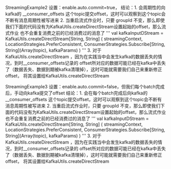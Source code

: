 StreamingExample2
设置：enable.auto.commit=true，
结论：1. 会周期性的向kafka的 __consumer_offsets 这个topic提交offset，这时可以观察到这个topic会不断有消息周期性被写进来
     2. 当重启流式作业时，只要 groupId 不变，那么即使我们下面的代码没有为KafkaUtils.createDirectStream设置起始的offset，那么流式作业
     也不会重复消费之前的已经消费过的消息了
     '''
     val kafkaInputDStream = KafkaUtils.createDirectStream[String, String] (
             streamingContext,
             LocationStrategies.PreferConsistent,
             ConsumerStrategies.Subscribe[String, String](Array(topic), kafkaParams)
           )
    '''
    3. 对于 KafkaUtils.createDirectStream ，因为在实践当中会发生kafka的数据丢失的情况，到时__consumer_offsets记录的
     offset所对应的数据可能已经在kafka中丢失了（数据丢失、数据到期被kafka清理掉），这时可能就需要我们自己来重新修正offset，
     将其设置给KafkaUtils.createDirectStream

StreamingExample3
设置：enable.auto.commit=false，但我们每个batch完成后，手动向kafka提交了offset
结论：1. 会在每个batch完成后向kafka的 __consumer_offsets 这个topic提交offset，这时可以观察到这个topic会不断有消息周期性被写进来
     2. 当重启流式作业时，只要 groupId 不变，那么即使我们下面的代码没有为KafkaUtils.createDirectStream设置起始的offset，那么流式作业
     也不会重复消费之前的已经消费过的消息了
     '''
     val kafkaInputDStream = KafkaUtils.createDirectStream[String, String] (
             streamingContext,
             LocationStrategies.PreferConsistent,
             ConsumerStrategies.Subscribe[String, String](Array(topic), kafkaParams)
           )
    '''
    3. 对于 KafkaUtils.createDirectStream ，因为在实践当中会发生kafka的数据丢失的情况，到时__consumer_offsets记录的
     offset所对应的数据可能已经在kafka中丢失了（数据丢失、数据到期被kafka清理掉），这时可能就需要我们自己来重新修正offset，
     将其设置给KafkaUtils.createDirectStream
